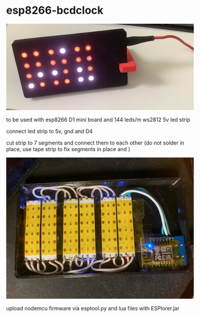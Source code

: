 # esp8266-bcdclock

<img src="clockimage.jpg" alt="clock image">

to be used with esp8266 D1 mini board and 144 leds/m ws2812 5v led strip

connect led strip to 5v, gnd and D4

cut strip to 7 segments and connect them to each other (do not solder in place, use tape strip to fix segments in place and )

<img src="scheme.jpg" alt="clock image">

upload nodemcu firmware via esptool.py and lua files with ESPlorer.jar
